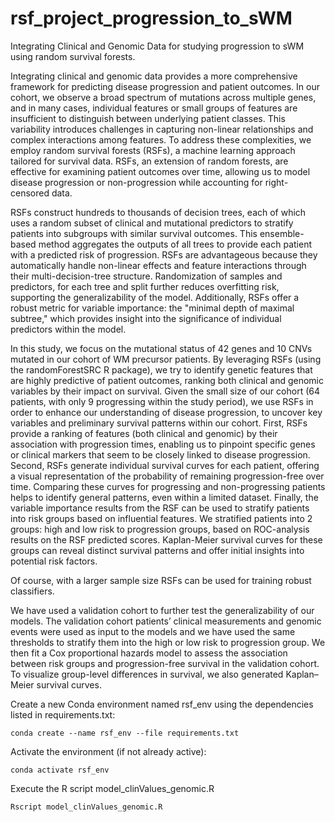 # rsf_project_progression_to_sWM
Integrating Clinical and Genomic Data for studying progression to sWM using random survival forests.

Integrating clinical and genomic data provides a more comprehensive framework for predicting disease progression and patient outcomes. In our cohort, we observe a broad spectrum of mutations across multiple genes, and in many cases, individual features or small groups of features are insufficient to distinguish between underlying patient classes. This variability introduces challenges in capturing non-linear relationships and complex interactions among features. To address these complexities, we employ random survival forests (RSFs), a machine learning approach tailored for survival data. RSFs, an extension of random forests, are effective for examining patient outcomes over time, allowing us to model disease progression or non-progression while accounting for right-censored data.

RSFs construct hundreds to thousands of decision trees, each of which uses a random subset of clinical and mutational predictors to stratify patients into subgroups with similar survival outcomes. This ensemble-based method aggregates the outputs of all trees to provide each patient with a predicted risk of progression. RSFs are advantageous because they automatically handle non-linear effects and feature interactions through their multi-decision-tree structure. Randomization of samples and predictors, for each tree and split further reduces overfitting risk, supporting the generalizability of the model. Additionally, RSFs offer a robust metric for variable importance: the "minimal depth of maximal subtree," which provides insight into the significance of individual predictors within the model.

In this study, we focus on the mutational status of 42 genes and 10 CNVs mutated in our cohort of WM precursor patients. By leveraging RSFs (using the randomForestSRC R package), we try to identify genetic features that are highly predictive of patient outcomes, ranking both clinical and genomic variables by their impact on survival. Given the small size of our cohort (64 patients, with only 9 progressing within the study period), we use RSFs in order to enhance our understanding of disease progression, to uncover key variables and preliminary survival patterns within our cohort. First, RSFs provide a ranking of features (both clinical and genomic) by their association with progression times, enabling us to pinpoint specific genes or clinical markers that seem to be closely linked to disease progression. Second, RSFs generate individual survival curves for each patient, offering a visual representation of the probability of remaining progression-free over time. Comparing these curves for progressing and non-progressing patients helps to identify general patterns, even within a limited dataset. Finally, the variable importance results from the RSF can be used to stratify patients into risk groups based on influential features. We stratified patients into 2 groups: high and low risk to progression groups, based on ROC-analysis results on the RSF predicted scores. Kaplan-Meier survival curves for these groups can reveal distinct survival patterns and offer initial insights into potential risk factors.

Of course, with a larger sample size RSFs can be used for training robust classifiers.

We have used a validation cohort to further test the generalizability of our models. The validation cohort patients’ clinical measurements and genomic events were used as input to the models and we have used the same thresholds to stratify them into the high or low risk to progression group. We then fit a Cox proportional hazards model to assess the association between risk groups and progression-free survival in the validation cohort. To visualize group-level differences in survival, we also generated Kaplan–Meier survival curves.




Create a new Conda environment named rsf_env using the dependencies listed in requirements.txt:

````
conda create --name rsf_env --file requirements.txt
````

Activate the environment (if not already active):

````
conda activate rsf_env
````

Execute the R script model_clinValues_genomic.R

````
Rscript model_clinValues_genomic.R
````



